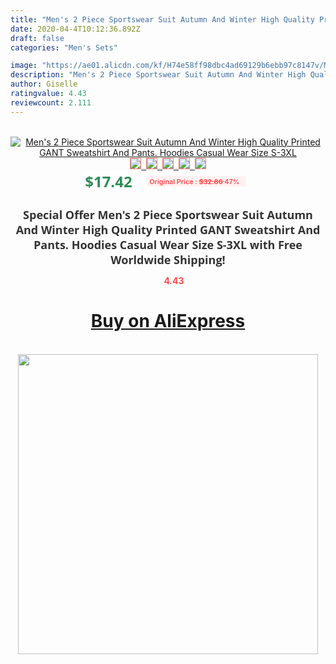 ```yaml
---
title: "Men's 2 Piece Sportswear Suit Autumn And Winter High Quality Printed GANT Sweatshirt And Pants. Hoodies Casual Wear Size S-3XL"
date: 2020-04-4T10:12:36.892Z
draft: false
categories: "Men's Sets"

image: "https://ae01.alicdn.com/kf/H74e58ff98dbc4ad69129b6ebb97c8147v/Men-s-2-Piece-Sportswear-Suit-Autumn-And-Winter-High-Quality-Printed-GANT-Sweatshirt-And-Pants.jpg"
description: "Men's 2 Piece Sportswear Suit Autumn And Winter High Quality Printed GANT Sweatshirt And Pants. Hoodies Casual Wear Size S-3XL"
author: Giselle
ratingvalue: 4.43
reviewcount: 2.111
---
```

<br>
<div style="text-align: center;">
<a href="https://s.click.aliexpress.com/e/_At84e1" target="_blank" rel="nofollow noopener noreferrer"><img alt="Men's 2 Piece Sportswear Suit Autumn And Winter High Quality Printed GANT Sweatshirt And Pants. Hoodies Casual Wear Size S-3XL" class="magnifier-image" src="https://ae01.alicdn.com/kf/H74e58ff98dbc4ad69129b6ebb97c8147v/Men-s-2-Piece-Sportswear-Suit-Autumn-And-Winter-High-Quality-Printed-GANT-Sweatshirt-And-Pants.jpg_640x640.jpg">
<br>
<img style="border:1px solid salmon" src="https://ae01.alicdn.com/kf/H74e58ff98dbc4ad69129b6ebb97c8147v/Men-s-2-Piece-Sportswear-Suit-Autumn-And-Winter-High-Quality-Printed-GANT-Sweatshirt-And-Pants.jpg_120x120.jpg">&nbsp;&nbsp;<img style="border:1px solid salmon" src="https://ae01.alicdn.com/kf/H86608119488846698684dc95a6f78358Z/Men-s-2-Piece-Sportswear-Suit-Autumn-And-Winter-High-Quality-Printed-GANT-Sweatshirt-And-Pants.jpg_120x120.jpg">&nbsp;&nbsp;<img style="border:1px solid salmon" src="https://ae01.alicdn.com/kf/Hb1fedfe22c9847cebb53ded3c1064127u/Men-s-2-Piece-Sportswear-Suit-Autumn-And-Winter-High-Quality-Printed-GANT-Sweatshirt-And-Pants.jpg_120x120.jpg">&nbsp;&nbsp;<img style="border:1px solid salmon" src="https://ae01.alicdn.com/kf/Ha8d10e3bd685415c83585cf9b57f2a43X/Men-s-2-Piece-Sportswear-Suit-Autumn-And-Winter-High-Quality-Printed-GANT-Sweatshirt-And-Pants.jpg_120x120.jpg">&nbsp;&nbsp;<img style="border:1px solid salmon" src="https://ae01.alicdn.com/kf/H03f8509ed5004c558288911366830ba3n/Men-s-2-Piece-Sportswear-Suit-Autumn-And-Winter-High-Quality-Printed-GANT-Sweatshirt-And-Pants.jpg_120x120.jpg"></a></div><br0>
<div style="text-align: center;"><span style="background-color: white; border: 0px; box-sizing: border-box; color: seagreen; display: inline-block; font-family: &quot;open sans&quot; , &quot;arial&quot; , &quot;helvetica&quot; , sans-serif , &quot;heiti&quot;; font-size: 24px; font-stretch: inherit; font-weight: 700; line-height: inherit; margin: 0px 10px 0px 0px; padding: 0px; vertical-align: middle;">$17.42 </span>
<span style="background: rgb(255 , 241 , 241); border-radius: 3px; border: 0px; box-sizing: border-box; color: #ff4747; display: inline-block; font-family: inherit; font-size: 12px; font-stretch: inherit; font-style: inherit; font-variant: inherit; font-weight: 600; line-height: inherit; margin: 0px; padding: 2px 5px; transform: scale(0.9); vertical-align: middle;">Original Price : <b style="text-decoration: line-through;">$32.86 </b> 47%&nbsp;&nbsp;</span></div>
<h1 style="color: #333333; display: inline-block; font-family: &quot;open sans&quot; , &quot;arial&quot; , &quot;helvetica&quot; , sans-serif , &quot;heiti&quot;; font-size: 18px; font-stretch: inherit; font-weight: 700; text-align: center;">Special Offer Men's 2 Piece Sportswear Suit Autumn And Winter High Quality Printed GANT Sweatshirt And Pants. Hoodies Casual Wear Size S-3XL with Free Worldwide Shipping!</h1>
<div style="color: #ff4747; text-align: center;">
<img src="https://4.bp.blogspot.com/-M0ZcTcb-5uY/XleCXlxnR4I/AAAAAAAAAEc/OrjgMkXV1oMQFaCRZj5HQwOCBcu3w1FegCPcBGAYYCw/s1600/star.png" style="height: 15px;">&nbsp;<b>4.43</b></div>
<div class="button_cont" align="center"><a class="buynow_a" href="https://s.click.aliexpress.com/e/_At84e1" target="_blank" rel="nofollow noopener noreferrer"><H1>Buy on AliExpress</H1></a></div><br>
<div class="separator" style="clear: both; text-align: center;">
<img src="https://lh3.googleusercontent.com/-pTy5HemUv9M/XlePHvY0dAI/AAAAAAAAAE4/0nX5iRUoIWY8eMW9Dpxeirr157OZliDIgCLcBGAsYHQ/s1600/badge.gif" width="480">
</div>
